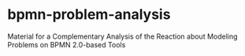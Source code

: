 # bpmn-problem-analysis
Material for a Complementary Analysis of the Reaction about Modeling Problems on BPMN 2.0-based Tools
